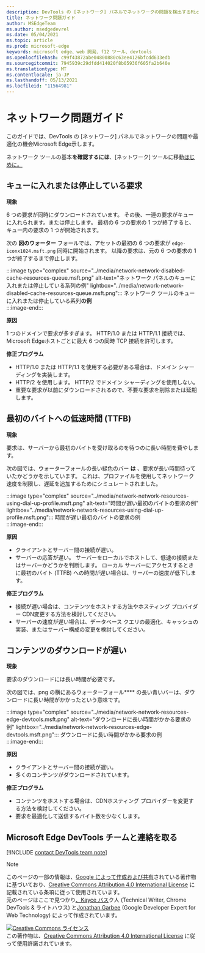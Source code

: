 ```yaml
---
description: DevTools の [ネットワーク] パネルでネットワークの問題を検出するMicrosoft Edge説明します。
title: ネットワーク問題ガイド
author: MSEdgeTeam
ms.author: msedgedevrel
ms.date: 05/04/2021
ms.topic: article
ms.prod: microsoft-edge
keywords: microsoft edge、web 開発、f12 ツール、devtools
ms.openlocfilehash: c99f43872abe04800880c63ee4126bfcdd633edb
ms.sourcegitcommit: 7945939c29dfdd414020f8b05936f605fa2b640e
ms.translationtype: MT
ms.contentlocale: ja-JP
ms.lasthandoff: 05/13/2021
ms.locfileid: "11564981"
---
```

<!-- Copyright Kayce Basques and Jonathan Garbee

   Licensed under the Apache License, Version 2.0 (the "License");
   you may not use this file except in compliance with the License.
   You may obtain a copy of the License at

       https://www.apache.org/licenses/LICENSE-2.0

   Unless required by applicable law or agreed to in writing, software
   distributed under the License is distributed on an "AS IS" BASIS,
   WITHOUT WARRANTIES OR CONDITIONS OF ANY KIND, either express or implied.
   See the License for the specific language governing permissions and
   limitations under the License.  -->
# <a name="network-issues-guide"></a>ネットワーク問題ガイド  

このガイドでは、DevTools の [ネットワーク] パネルでネットワークの問題や最適化の機会Microsoft Edge示します。  

ネットワーク ツールの基本**を確認するには**、[ネットワーク] ツールに移動[はじめに。][NetworkPerformance]  

## <a name="queued-or-stalled-requests"></a>キューに入れまたは停止している要求  

**現象**  

6 つの要求が同時にダウンロードされています。  その後、一連の要求がキューに入れられます。または停止します。  最初の 6 つの要求の 1 つが終了すると、キュー内の要求の 1 つが開始されます。  

次の **図のウォーター** フォールでは、アセットの最初の 6 つの要求が `edge-iconx1024.msft.png` 同時に開始されます。  以降の要求は、元の 6 つの要求の 1 つが終了するまで停止します。  

:::image type="complex" source="../media/network-network-disabled-cache-resources-queue.msft.png" alt-text="ネットワーク パネルのキューに入れまたは停止している系列の例" lightbox="../media/network-network-disabled-cache-resources-queue.msft.png":::
   ネットワーク ツールのキューに入れまたは停止している系列**の例**  
:::image-end:::  

**原因**  

1 つのドメインで要求が多すぎます。  HTTP/1.0 または HTTP/1.1 接続では、Microsoft Edgeホストごとに最大 6 つの同時 TCP 接続を許可します。  

**修正プログラム**  

*   HTTP/1.0 または HTTP/1.1 を使用する必要がある場合は、ドメイン シャーディングを実装します。  
*   HTTP/2 を使用します。  HTTP/2 でドメイン シャーディングを使用しない。  
*   重要な要求が以前にダウンロードされるので、不要な要求を削除または延期します。  
    
## <a name="slow-time-to-first-byte-ttfb"></a>最初のバイトへの低速時間 (TTFB)  

**現象**  

要求は、サーバーから最初のバイトを受け取るのを待つのに長い時間を費やします。  

次の図では、ウォーターフォールの長い緑色のバー **は** 、要求が長い時間待っていたかどうかを示しています。  これは、プロファイルを使用してネットワーク速度を制限し、遅延を追加するためにシミュレートされました。  

:::image type="complex" source="../media/network-network-resources-using-dial-up-profile.msft.png" alt-text="時間が遅い最初のバイトの要求の例" lightbox="../media/network-network-resources-using-dial-up-profile.msft.png":::
   時間が遅い最初のバイトの要求の例  
:::image-end:::  

**原因**  

*   クライアントとサーバー間の接続が遅い。  
*   サーバーの応答が遅い。  サーバーをローカルでホストして、低速の接続またはサーバーかどうかを判断します。  ローカル サーバーにアクセスするときに最初のバイト \(TTFB\) への時間が遅い場合は、サーバーの速度が低下します。  
    
**修正プログラム**  

*   接続が遅い場合は、コンテンツをホストする方法やホスティング プロバイダー CDN変更する方法を検討してください。  
*   サーバーの速度が遅い場合は、データベース クエリの最適化、キャッシュの実装、またはサーバー構成の変更を検討してください。  
    
## <a name="slow-content-download"></a>コンテンツのダウンロードが遅い  

**現象**  

要求のダウンロードには長い時間が必要です。  

次の図では、png の横にあるウォーターフォール**** の長い青いバーは、ダウンロードに長い時間がかかったという意味です。  

:::image type="complex" source="../media/network-network-resources-edge-devtools.msft.png" alt-text="ダウンロードに長い時間がかかる要求の例" lightbox="../media/network-network-resources-edge-devtools.msft.png":::
   ダウンロードに長い時間がかかる要求の例  
:::image-end:::  

**原因**  

*   クライアントとサーバー間の接続が遅い。  
*   多くのコンテンツがダウンロードされています。  
    
**修正プログラム**  

*   コンテンツをホストする場合は、CDNホスティング プロバイダーを変更する方法を検討してください。  
*   要求を最適化して送信するバイト数を少なくします。  
    
<!--   ## Contribute knowledge  

Do you have a network issue that should be added to this guide?  

*   Send a tweet to [@EdgeDevTools][MicrosoftEdgeTweet].  
*   Choose **Send Feedback** \(![Send Feedback](../media/smile-icon.msft.png)\) in the DevTools or select `Alt`+`Shift`+`I` \(Windows, Linux\) or `Option`+`Shift`+`I` \(macOS\) to provide feedback or feature requests.  
*   [Open an issue][WebFundamentalsIssue] on the docs repo.  -->  
    
## <a name="getting-in-touch-with-the-microsoft-edge-devtools-team"></a>Microsoft Edge DevTools チームと連絡を取る  

[!INCLUDE [contact DevTools team note](../includes/contact-devtools-team-note.md)]  

<!-- links -->  

[NetworkPerformance]: ./index.md "DevTools サーバーでネットワークMicrosoft Edgeを調|Microsoft Docs"  

[MicrosoftEdgeTweet]: https://twitter.com/intent/tweet?text=@EdgeDevTools%20[Network%20Issues%20Guide%20Suggestion]  

[WebFundamentalsIssue]: https://github.com/MicrosoftDocs/edge-developer/issues/new?title=%5BDevTools%20Network%20Issues%20Guide%20Suggestion%5D "新しい問題 - Microsoft Docs/Edge Developer"  

> [!NOTE]
> このページの一部の情報は、[Google によって作成および共有][GoogleSitePolicies]されている著作物に基づいており、[Creative Commons Attribution 4.0 International License][CCA4IL] に記載されている条項に従って使用されています。  
> 元のページはここで[](https://developers.google.com/web/tools/chrome-devtools/network/issues)見つかり[、Kayce バス][KayceBasques]ク人 \(Technical Writer, Chrome DevTools \& ライトハウス\) と[Jonathan Garbee][JonathanGarbee] \(Google Developer Expert for Web Technology\) によって作成されています。  

[![Creative Commons ライセンス][CCby4Image]][CCA4IL]  
この著作物は、[Creative Commons Attribution 4.0 International License][CCA4IL] に従って使用許諾されています。  

[CCA4IL]: https://creativecommons.org/licenses/by/4.0  
[CCby4Image]: https://i.creativecommons.org/l/by/4.0/88x31.png  
[GoogleSitePolicies]: https://developers.google.com/terms/site-policies  
[KayceBasques]: https://developers.google.com/web/resources/contributors#kayce-basques  
[JonathanGarbee]: https://developers.google.com/web/resources/contributors#jonathan-garbee
